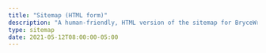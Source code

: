 ```yaml
---
title: "Sitemap (HTML form)"
description: "A human-friendly, HTML version of the sitemap for BryceWray.com"
type: sitemap
date: 2021-05-12T08:00:00-05:00
---
```

